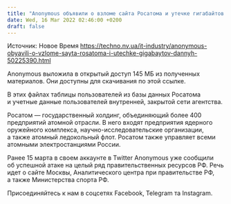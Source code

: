 ```yaml
---
title: "Anonymous объявили о взломе сайта Росатома и утечке гигабайтов данных"
date: Wed, 16 Mar 2022 02:46:00 +0200
draft: false
---
```

Источник: Новое Время https://techno.nv.ua/it-industry/anonymous-obyavili-o-vzlome-sayta-rosatoma-i-utechke-gigabaytov-dannyh-50225390.html


Anonymous выложила в открытый доступ 145 МБ из полученных материалов. Они доступны для скачивания по этой ссылке.

В этих файлах таблицы пользователей из базы данных Росатома и учетные данные пользователей внутренней, закрытой сети агентства.

Росатом — государственный холдинг, объединяющий более 400 предприятий атомной отрасли. В него входят предприятия ядерного оружейного комплекса, научно-исследовательские организации, а также атомный ледокольный флот. Росатом также управляет всеми атомными электростанциями России.



Ранее 15 марта в своем аккаунте в Twitter Anonymous уже сообщили об успешной атаке на целый ряд правительственных ресурсов РФ. Речь идет о сайте Москвы, Аналитического центра при правительстве РФ, а также Министерства спорта РФ.

Присоединяйтесь к нам в соцсетях Facebook, Telegram та Instagram.
